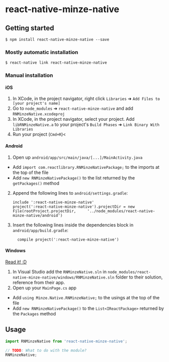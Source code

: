 
# react-native-minze-native

## Getting started

`$ npm install react-native-minze-native --save`

### Mostly automatic installation

`$ react-native link react-native-minze-native`

### Manual installation


#### iOS

1. In XCode, in the project navigator, right click `Libraries` ➜ `Add Files to [your project's name]`
2. Go to `node_modules` ➜ `react-native-minze-native` and add `RNMinzeNative.xcodeproj`
3. In XCode, in the project navigator, select your project. Add `libRNMinzeNative.a` to your project's `Build Phases` ➜ `Link Binary With Libraries`
4. Run your project (`Cmd+R`)<

#### Android

1. Open up `android/app/src/main/java/[...]/MainActivity.java`
  - Add `import com.reactlibrary.RNMinzeNativePackage;` to the imports at the top of the file
  - Add `new RNMinzeNativePackage()` to the list returned by the `getPackages()` method
2. Append the following lines to `android/settings.gradle`:
  	```
  	include ':react-native-minze-native'
  	project(':react-native-minze-native').projectDir = new File(rootProject.projectDir, 	'../node_modules/react-native-minze-native/android')
  	```
3. Insert the following lines inside the dependencies block in `android/app/build.gradle`:
  	```
      compile project(':react-native-minze-native')
  	```

#### Windows
[Read it! :D](https://github.com/ReactWindows/react-native)

1. In Visual Studio add the `RNMinzeNative.sln` in `node_modules/react-native-minze-native/windows/RNMinzeNative.sln` folder to their solution, reference from their app.
2. Open up your `MainPage.cs` app
  - Add `using Minze.Native.RNMinzeNative;` to the usings at the top of the file
  - Add `new RNMinzeNativePackage()` to the `List<IReactPackage>` returned by the `Packages` method


## Usage
```javascript
import RNMinzeNative from 'react-native-minze-native';

// TODO: What to do with the module?
RNMinzeNative;
```
  